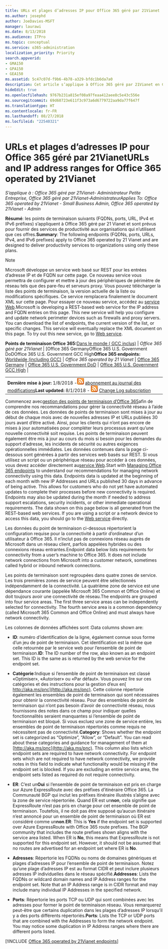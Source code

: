 ```yaml
---
title: URLs et plages d’adresses IP pour Office 365 géré par 21Vianet
ms.author: josephd
author: JoeDavies-MSFT
manager: laurawi
ms.date: 8/13/2018
ms.audience: ITPro
ms.topic: conceptual
ms.service: o365-administration
localization_priority: Priority
search.appverid:
- GMA150
- GPA150
- GEA150
ms.assetid: 5c47c07d-f9b6-4b78-a329-bfdc1b6da7a0
description: Cet article s’applique à Office 365 géré par 21Vianet en Chine. Cet article répertorie les URLs et plages d’adresses IP utilisées par Office 365 géré par 21Vianet.
hideEdit: true
ms.openlocfilehash: 9767b231a815ef08a97feaa412aee8c5e43c556e
ms.sourcegitcommit: 69d60723e611f3c973a6d6779722aa9da77f647f
ms.translationtype: HT
ms.contentlocale: fr-FR
ms.lasthandoff: 08/27/2018
ms.locfileid: "22540321"
---
```

# <a name="urls-and-ip-address-ranges-for-office-365-operated-by-21vianet"></a><span data-ttu-id="ae583-104">URLs et plages d’adresses IP pour Office 365 géré par 21Vianet</span><span class="sxs-lookup"><span data-stu-id="ae583-104">URLs and IP address ranges for Office 365 operated by 21Vianet</span></span>

 <span data-ttu-id="ae583-105">*S’applique à : Office 365 géré par 21Vianet- Administrateur Petite Entreprise, Office 365 géré par 21Vianet-Administrateur*</span><span class="sxs-lookup"><span data-stu-id="ae583-105">*Applies To: Office 365 operated by 21Vianet - Small Business Admin, Office 365 operated by 21Vianet - Admin*</span></span>

<span data-ttu-id="ae583-106">**Résumé**: les points de terminaison suivants (FQDNs, ports, URL, IPv4 et IPv6 préfixes) s’appliquent à Office 365 géré par 21 Vianet et sont prévus pour fournir des services de productivité aux organisations qui n’utilisent que ces offres.</span><span class="sxs-lookup"><span data-stu-id="ae583-106">**Summary**: The following endpoints (FQDNs, ports, URLs, IPv4, and IPv6 prefixes) apply to Office 365 operated by 21 Vianet and are designed to deliver productivity services to organizations using only these plans.</span></span>
  
> [!NOTE]
> <span data-ttu-id="ae583-p102">Microsoft développe un service web basé sur REST pour les entrées d’adresse IP et de FQDN sur cette page. Ce nouveau service vous permettra de configurer et mettre à jour des périphériques de périmètre de réseau tels que des pare-feu et serveurs proxy. Vous pouvez télécharger la liste des points de terminaison, la version actuelle de la liste ou modifications spécifiques. Ce service remplacera finalement le document XML sur cette page. Pour essayer ce nouveau service, accédez au [service Web](managing-office-365-endpoints.md#webservice).</span><span class="sxs-lookup"><span data-stu-id="ae583-p102">Microsoft is developing a REST-based web service for the IP address and FQDN entries on this page. This new service will help you configure and update network perimeter devices such as firewalls and proxy servers. You can download the list of endpoints, the current version of the list, or specific changes. This service will eventually replace the XML document on this page. To try out this new service, go to [Web service](managing-office-365-endpoints.md#webservice).</span></span> 
  
 <span data-ttu-id="ae583-112">**Points de terminaison Office 365:**[Dans le monde ( GCC inclus)](urls-and-ip-address-ranges.md)  | *Office 365 géré par 21Vianet* | [Office 365 GermanyOffice 365 U.S. Government DoDOffice 365 U.S. Government GCC High</span><span class="sxs-lookup"><span data-stu-id="ae583-112">**Office 365 endpoints:** [Worldwide (including GCC)](urls-and-ip-address-ranges.md)  | *Office 365 operated by 21 Vianet* | [Office 365 Germany](office-365-germany-endpoints.md) | [Office 365 U.S. Government DoD](office-365-u-s-government-dod-endpoints.md) | [Office 365 U.S. Government GCC High](office-365-u-s-government-gcc-high-endpoints.md) |</span></span>
  
|||
|:-----|:-----|
|<span data-ttu-id="ae583-113">**Dernière mise à jour:** 1/8/2018 -![RSS](media/5dc6bb29-25db-4f44-9580-77c735492c4b.png) [abonnement au journal des modifications](http://go.microsoft.com/fwlink/?LinkId=536386)</span><span class="sxs-lookup"><span data-stu-id="ae583-113">**Last updated:** 8/1/2018 - ![RSS](media/5dc6bb29-25db-4f44-9580-77c735492c4b.png) [Change Log subscription](http://go.microsoft.com/fwlink/?LinkId=536386)</span></span>||

<span data-ttu-id="ae583-p103">Commencez avec[gestion des points de terminaison d’Office 365](managing-office-365-endpoints.md)afin de comprendre nos recommandations pour gérer la connectivité réseau à l’aide de ces données. Les données de points de terminaison sont mises à jour au début de chaque mois avec de nouvelles adresses IP et URLs publiées 30 jours avant d’être activé. Ainsi, pour les clients qui n’ont pas encore de mises à jour automatisées pour compléter leurs processus avant qu’une nouvelle connectivité soit requise. Les points de terminaison peuvent également être mis à jour au cours du mois si besoin pour les demandes du support d’adresse, les incidents de sécurité ou autres exigences opérationnelles immédiates. Les données contenues dans la page ci-dessous sont générées à partir des services web basés sur REST. Si vous utilisez un script ou un périphérique réseau pour accéder à ces données, vous devez accéder directement au[service Web](managing-office-365-endpoints.md#webservice).</span><span class="sxs-lookup"><span data-stu-id="ae583-p103">Start with [Managing Office 365 endpoints](managing-office-365-endpoints.md) to understand our recommendations for managing network connectivity using this data. Endpoints data is updated at the beginning of each month with new IP Addresses and URLs published 30 days in advance of being active. This allows for customers who do not yet have automated updates to complete their processes before new connectivity is required. Endpoints may also be updated during the month if needed to address support escalations, security incidents, or other immediate operational requirements. The data shown on this page below is all generated from the REST-based web services. If you are using a script or a network device to access this data, you should go to the [Web service](managing-office-365-endpoints.md#webservice) directly.</span></span>

<span data-ttu-id="ae583-p104">Les données du point de terminaison ci-dessous répertorient la configuration requise pour la connectivité à partir d’ordinateur d’un utilisateur à Office 365. Il n’inclut pas de connexions réseau auprès de Microsoft dans un réseau client, parfois appelées hybrides ou des connexions réseau entrantes.</span><span class="sxs-lookup"><span data-stu-id="ae583-p104">Endpoint data below lists requirements for connectivity from a user’s machine to Office 365. It does not include network connections from Microsoft into a customer network, sometimes called hybrid or inbound network connections.</span></span>

<span data-ttu-id="ae583-p105">Les points de terminaison sont regroupées dans quatre zones de service. Les trois premières zones de service peuvent être sélectionnés indépendamment de la connectivité. La quatrième zone de service est une dépendance courante (appelée Microsoft 365 Common et Office Online) et doit toujours avoir une connectivité de réseau.</span><span class="sxs-lookup"><span data-stu-id="ae583-p105">The endpoints are grouped into four service areas. The first three service areas can be independently selected for connectivity. The fourth service area is a common dependency (called Microsoft 365 Common and Office Online) and must always have network connectivity.</span></span>

<span data-ttu-id="ae583-125">Les colonnes de données affichées sont :</span><span class="sxs-lookup"><span data-stu-id="ae583-125">Data columns shown are:</span></span>

- <span data-ttu-id="ae583-p106">**ID**: numéro d’identification de la ligne, également connue sous forme d’un jeu de point de terminaison. Cet identification est la même que celle retournée par le service web pour l’ensemble de point de terminaison.</span><span class="sxs-lookup"><span data-stu-id="ae583-p106">**ID**: The ID number of the row, also known as an endpoint set. This ID is the same as is returned by the web service for the endpoint set.</span></span>

- <span data-ttu-id="ae583-p107">**Catégorie**:Indique si l’ensemble de point de terminaison est classé «Optimiser», «Autoriser» ou «Par défaut». Vous pouvez lire sur ces catégories et des instructions pour la gestion d’eux en[ http://aka.ms/pnc](http://aka.ms/pnc). Cette colonne répertorie également les ensembles de point de terminaison qui sont nécessaires pour obtenir la connectivité réseau. Pour des ensembles de point de terminaison qui n’ont pas besoin d’avoir de connectivité réseau, nous fournissons des notes dans ce champ pour indiquer quelles fonctionnalités seraient manquantes si l’ensemble de point de terminaison est bloqué. Si vous excluez une zone de service entière, les ensembles de point de terminaison répertoriés comme  requis ne nécessitent pas de connectivité.</span><span class="sxs-lookup"><span data-stu-id="ae583-p107">**Category**: Shows whether the endpoint set is categorized as “Optimize”, “Allow”, or “Default”. You can read about these categories and guidance for management of them at [http://aka.ms/pnc](http://aka.ms/pnc). This column also lists which endpoint sets are required to have network connectivity. For endpoint sets which are not required to have network connectivity, we provide notes in this field to indicate what functionality would be missing if the endpoint set is blocked. If you are excluding an entire service area, the endpoint sets listed as required do not require connectivity.</span></span>

- <span data-ttu-id="ae583-p108">**ER**: C’est un**Oui** si l’ensemble de point de terminaison est pris en charge sur Azure ExpressRoute avec des préfixes d’itinéraire Office 365. La Communauté BGP qui inclut les préfixes itinéraire illustrés s’aligne avec la zone de service répertoriée. Quand ER est un**non**, cela signifie que ExpressRoute n’est pas pris en charge pour cet ensemble de point de terminaison. Toutefois, il ne doit pas être supposé qu’aucun itinéraire n’est annoncé pour un ensemble de point de terminaison où ER est considéré comme un**non**.</span><span class="sxs-lookup"><span data-stu-id="ae583-p108">**ER**: This is **Yes** if the endpoint set is supported over Azure ExpressRoute with Office 365 route prefixes. The BGP community that includes the route prefixes shown aligns with the service area listed. When ER is **No**, this means that ExpressRoute is not supported for this endpoint set. However, it should not be assumed that no routes are advertised for an endpoint set where ER is **No**.</span></span>

- <span data-ttu-id="ae583-p109">**Adresses**: Répertorie les FQDNs ou noms de domaines génériques et plages d’adresses IP pour l’ensemble de point de terminaison. Notez qu’une plage d’adresses IP est au format CIDR et peut inclure plusieurs adresses IP individuelles dans le réseau spécifié.</span><span class="sxs-lookup"><span data-stu-id="ae583-p109">**Addresses**: Lists the FQDNs or wildcard domain names and IP Address ranges for the endpoint set. Note that an IP Address range is in CIDR format and may include many individual IP Addresses in the specified network.</span></span>
 
- <span data-ttu-id="ae583-p110">**Ports**: Répertorie les ports TCP ou UDP qui sont combinées avec les adresses pour former le point de terminaison réseau. Vous remarquerez peut-être que certains duplication dans les plages d’adresses IP lorsqu’il y a des ports différents répertoriés.</span><span class="sxs-lookup"><span data-stu-id="ae583-p110">**Ports**: Lists the TCP or UDP ports that are combined with the Addresses to form the network endpoint. You may notice some duplication in IP Address ranges where there are different ports listed.</span></span>

[!INCLUDE [Office 365 operated by 21Vianet endpoints](./includes/office-365-operated-by-21vianet-endpoints.md)]


